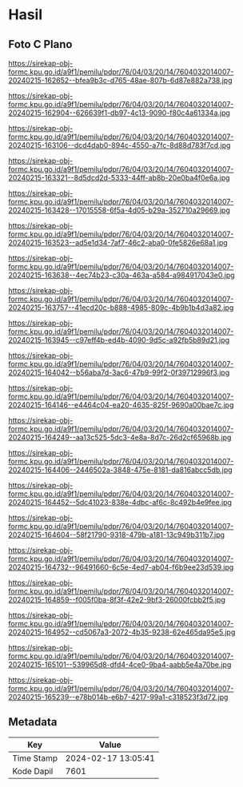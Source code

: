 # Hasil

## Foto C Plano

https://sirekap-obj-formc.kpu.go.id/a9f1/pemilu/pdpr/76/04/03/20/14/7604032014007-20240215-162652--bfea9b3c-d765-48ae-807b-6d87e882a738.jpg

https://sirekap-obj-formc.kpu.go.id/a9f1/pemilu/pdpr/76/04/03/20/14/7604032014007-20240215-162904--626639f1-db97-4c13-9090-f80c4a61334a.jpg

https://sirekap-obj-formc.kpu.go.id/a9f1/pemilu/pdpr/76/04/03/20/14/7604032014007-20240215-163106--dcd4dab0-894c-4550-a7fc-8d88d783f7cd.jpg

https://sirekap-obj-formc.kpu.go.id/a9f1/pemilu/pdpr/76/04/03/20/14/7604032014007-20240215-163321--8d5dcd2d-5333-44ff-ab8b-20e0ba4f0e6a.jpg

https://sirekap-obj-formc.kpu.go.id/a9f1/pemilu/pdpr/76/04/03/20/14/7604032014007-20240215-163428--17015558-6f5a-4d05-b29a-352710a29669.jpg

https://sirekap-obj-formc.kpu.go.id/a9f1/pemilu/pdpr/76/04/03/20/14/7604032014007-20240215-163523--ad5e1d34-7af7-46c2-aba0-0fe5826e68a1.jpg

https://sirekap-obj-formc.kpu.go.id/a9f1/pemilu/pdpr/76/04/03/20/14/7604032014007-20240215-163638--4ec74b23-c30a-463a-a584-a984917043e0.jpg

https://sirekap-obj-formc.kpu.go.id/a9f1/pemilu/pdpr/76/04/03/20/14/7604032014007-20240215-163757--41ecd20c-b888-4985-809c-4b9b1b4d3a82.jpg

https://sirekap-obj-formc.kpu.go.id/a9f1/pemilu/pdpr/76/04/03/20/14/7604032014007-20240215-163945--c97eff4b-ed4b-4090-9d5c-a92fb5b89d21.jpg

https://sirekap-obj-formc.kpu.go.id/a9f1/pemilu/pdpr/76/04/03/20/14/7604032014007-20240215-164042--b56aba7d-3ac6-47b9-99f2-0f39712996f3.jpg

https://sirekap-obj-formc.kpu.go.id/a9f1/pemilu/pdpr/76/04/03/20/14/7604032014007-20240215-164146--e4464c04-ea20-4635-825f-9690a00bae7c.jpg

https://sirekap-obj-formc.kpu.go.id/a9f1/pemilu/pdpr/76/04/03/20/14/7604032014007-20240215-164249--aa13c525-5dc3-4e8a-8d7c-26d2cf65968b.jpg

https://sirekap-obj-formc.kpu.go.id/a9f1/pemilu/pdpr/76/04/03/20/14/7604032014007-20240215-164406--2446502a-3848-475e-8181-da816abcc5db.jpg

https://sirekap-obj-formc.kpu.go.id/a9f1/pemilu/pdpr/76/04/03/20/14/7604032014007-20240215-164452--5dc41023-838e-4dbc-af6c-8c492b4e9fee.jpg

https://sirekap-obj-formc.kpu.go.id/a9f1/pemilu/pdpr/76/04/03/20/14/7604032014007-20240215-164604--58f21790-9318-479b-a181-13c949b311b7.jpg

https://sirekap-obj-formc.kpu.go.id/a9f1/pemilu/pdpr/76/04/03/20/14/7604032014007-20240215-164732--96491660-6c5e-4ed7-ab04-f6b9ee23d539.jpg

https://sirekap-obj-formc.kpu.go.id/a9f1/pemilu/pdpr/76/04/03/20/14/7604032014007-20240215-164859--f005f0ba-8f3f-42e2-9bf3-26000fcbb2f5.jpg

https://sirekap-obj-formc.kpu.go.id/a9f1/pemilu/pdpr/76/04/03/20/14/7604032014007-20240215-164952--cd5067a3-2072-4b35-9238-62e465da95e5.jpg

https://sirekap-obj-formc.kpu.go.id/a9f1/pemilu/pdpr/76/04/03/20/14/7604032014007-20240215-165101--539965d8-dfd4-4ce0-9ba4-aabb5e4a70be.jpg

https://sirekap-obj-formc.kpu.go.id/a9f1/pemilu/pdpr/76/04/03/20/14/7604032014007-20240215-165239--e78b014b-e6b7-4217-99a1-c318523f3d72.jpg


## Metadata

| Key        | Value               |
| ---------- | ------------------- |
| Time Stamp | 2024-02-17 13:05:41 |
| Kode Dapil | 7601                |



